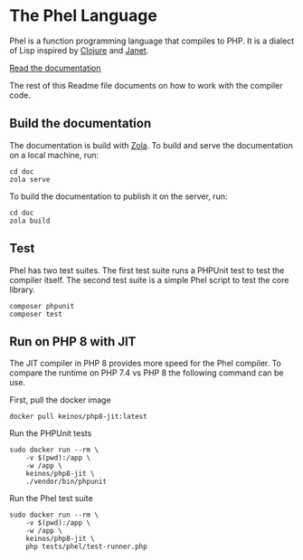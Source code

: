 # The Phel Language

Phel is a function programming language that compiles to PHP. It is a dialect of Lisp inspired by [Clojure](https://clojure.org/) and [Janet](https://janet-lang.org/).

[Read the documentation](https://phel-lang.com)

The rest of this Readme file documents on how to work with the compiler code.

## Build the documentation

The documentation is build with [Zola](https://www.getzola.org/). To build and serve the documentation on a local machine, run:

```
cd doc
zola serve
```

To build the documentation to publish it on the server, run:

```
cd doc
zola build
```

## Test

Phel has two test suites. The first test suite runs a PHPUnit test to test the compiler itself. The second test suite is a simple Phel script to test the core library.

```
composer phpunit
composer test
```

## Run on PHP 8 with JIT

The JIT compiler in PHP 8 provides more speed for the Phel compiler. To compare the runtime on PHP 7.4 vs PHP 8 the following command can be use.

First, pull the docker image

```
docker pull keinos/php8-jit:latest
```

Run the PHPUnit tests
```
sudo docker run --rm \
    -v $(pwd):/app \
    -w /app \
    keinos/php8-jit \
    ./vendor/bin/phpunit
```

Run the Phel test suite
```
sudo docker run --rm \
    -v $(pwd):/app \
    -w /app \
    keinos/php8-jit \
    php tests/phel/test-runner.php
```